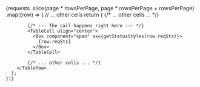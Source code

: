 <TableBody>
  {requests
    .slice(page * rowsPerPage, page * rowsPerPage + rowsPerPage)
    .map((row) => {
      // ... other cells
      return (
        <TableRow>
            {/* ... other cells ... */}

            {/* --- The call happens right here --- */}
            <TableCell align="center">
              <Box component="span" sx={getStatusStyles(row.reqSts)}>
                {row.reqSts}
              </Box>
            </TableCell>

            {/* ... other cells ... */}
        </TableRow>
      );
    })}
</TableBody>
